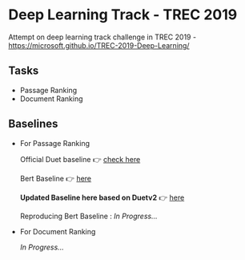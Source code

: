 # Deep Learning Track - TREC 2019
Attempt on deep learning track challenge in TREC 2019 - https://microsoft.github.io/TREC-2019-Deep-Learning/

## Tasks

- Passage Ranking
- Document Ranking

## Baselines

  - For Passage Ranking
  
    Official Duet baseline :point_right: [check here](https://github.com/microsoft/MSMARCO-Passage-Ranking/tree/749c1e149207fc85c356f8299d993875a585dfaa)
    
    Bert Baseline :point_right: [here](https://github.com/nyu-dl/dl4marco-bert)
    
    **Updated Baseline here based on Duetv2** :point_right: [here](https://github.com/amitkumarj441/trec_dl/tree/master/passage_ranking/baseline)
    
    Reproducing Bert Baseline : *In Progress...*
    
   - For Document Ranking
   
     *In Progress...*
